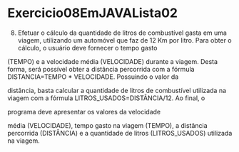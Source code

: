 # Exercicio08EmJAVALista02
8) Efetuar o cálculo da quantidade de litros de combustível gasta em uma viagem, utilizando um automóvel que faz de 12 Km por litro. Para obter o cálculo, o usuário deve fornecer o tempo gasto 

(TEMPO) e a velocidade média (VELOCIDADE) durante a viagem. Desta forma, será possível obter a distância percorrida com a fórmula DISTANCIA=TEMPO * VELOCIDADE. Possuindo o valor da 

distância, basta calcular a quantidade de litros de combustível utilizada na viagem com a fórmula LITROS_USADOS=DISTÂNCIA/12. Ao final, o 

 programa deve apresentar os valores da velocidade 

média (VELOCIDADE), tempo gasto na viagem (TEMPO), a distância percorrida (DISTÂNCIA) e a quantidade de litros (LITROS_USADOS) utilizada na viagem. 
